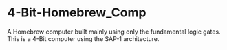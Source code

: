 # 4-Bit-Homebrew_Comp
A Homebrew computer built mainly using only the fundamental logic gates. This is a 4-Bit computer using the SAP-1 architecture.

